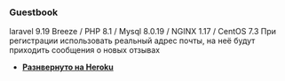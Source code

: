 

### Guestbook


laravel 9.19 Breeze / PHP 8.1 / Mysql 8.0.19 / NGINX 1.17 / CentOS 7.3 
При регистрации использовать реальный адрес почты, на неё будут приходить сообщения о новых отзывах

- **[Разнвернуто на Heroku](https://vehikl.com/)**
